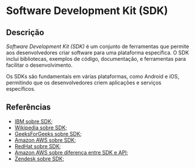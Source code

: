 # Software Development Kit (SDK)


## Descrição

*Software Development Kit (SDK)* é um conjunto de ferramentas que permite aos desenvolvedores criar software para uma plataforma específica. O SDK inclui bibliotecas, exemplos de código, documentação, e ferramentas para facilitar o desenvolvimento.

Os SDKs são fundamentais em várias plataformas, como Android e iOS, permitindo que os desenvolvedores criem aplicações e serviços específicos.

## Referências

- [IBM sobre SDK](https://www.ibm.com/think/topics/api-vs-sdk);
- [Wikipedia sobre SDK](https://en.wikipedia.org/wiki/Software_development_kit);
- [GeeksForGeeks sobre SDK](https://www.geeksforgeeks.org/what-is-software-development-kit-sdk/);
- [Amazon AWS sobre SDK](https://aws.amazon.com/pt/what-is/sdk/);
- [RedHat sobre SDK](https://www.redhat.com/pt-br/topics/cloud-native-apps/what-is-SDK);
- [Amazon AWS sobre diferença entre SDK e API](https://aws.amazon.com/pt/compare/the-difference-between-sdk-and-api/);
- [Zendesk sobre SDK](https://www.zendesk.com.br/blog/sdk-api/#);